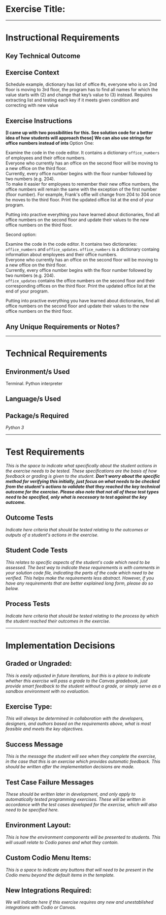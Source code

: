 # Exercise Title:
---
# Instructional Requirements
## Key Technical Outcome

## Exercise Context
Schedule example, dictionary has list of office #s, everyone who is on 2nd floor is moving to 3rd floor, the program has to find all names for which the value starts with (2) and change that key’s value to (3) instead. Requires extracting list and testing each key if it meets given condition and correcting with new value

## Exercise Instructions

<b>[I came up with two possibilities for this. See solution code for a better idea of how students will approach these]</b>
<b> We can also use strings for office numbers instead of ints </b>
Option One:

Examine the code in the code editor. It contains a dictionary <code>office_numbers</code> of employees and their office numbers.<br>
Everyone who currently has an office on the second floor will be moving to a new office on the third floor. </br>
Currently, every office number begins with the floor number followed by two numbers (e.g. 204). <br>
To make it easier for employees to remember their new office numbers, the office numbers will remain the same with the exception of the first number (floor number). For example, Frank's offie will change from 204 to 304 once he moves to the third floor. Print the updated office list at the end of your program.

Putting into practive everything you have learned about dictionaries,  find all office numbers on the second floor and update their values to the new office numbers on the third floor.

Second option:

Examine the code in the code editor. It contains two dictionaries: <code>office_numbers</code> and <code>office_updates</code>.
<code>office_numbers</code> is a dictionary containg information about employees and their office numbers.<br>
Everyone who currently has an office on the second floor will be moving to a new office on the third floor. </br>
Currently, every office number begins with the floor number followed by two numbers (e.g. 204). <br>
<code>office_updates</code> contains the office numbers on the second floor and their corresponding offices on the third floor. Print the updated office list at the end of your program.

Putting into practive everything you have learned about dictionaries, find all office numbers on the second floor and update their values to the new office numbers on the third floor.

## Any Unique Requirements or Notes?

---
# Technical Requirements
<em><strong></strong></em>

## Environment/s Used
Terminal. Python interpreter

## Language/s Used
<em></em>

## Package/s Required
<em>Python 3</em>

---
# Test Requirements
<em>This is the space to indicate what specifically about the student actions in the exercise needs to be tested. These specifications are the basis of how feedback or grading is given to the student. <strong>Don't worry about the specific method for verifying this initially, just focus on what needs to be checked from the student's actions to validate that they reached the key technical outcome for the exercise. Please also note that not all of these test types need to be specified, only what is necessary to test against the key outcome.</strong></em>

## Outcome Tests
<em>Indicate here criteria that should be tested relating to the outcomes or outputs of a student's actions in the exercise.</em>

## Student Code Tests
<em>This relates to specific aspects of the student's code which need to be assessed. The best way to indicate these requirements is with comments in your solution code file, indicating the parts of the code which need to be verified. This helps make the requirements less abstract. However, if you have any requirements that are better explained long form, please do so below.</em>

## Process Tests
<em>Indicate here criteria that should be tested relating to the process by which the student reached their outcomes in the exercise.</em>

---
#  Implementation Decisions

## Graded or Ungraded:
<em>This is easily adjusted in future iterations, but this is a place to indicate whether this exercise will pass a grade to the Canvas gradebook, just provide smart feedback to the student without a grade, or simply serve as a sandbox environment with no evaluation.</em>

## Exercise Type:
<em>This will always be determined in collaboration with the developers, designers, and authors based on the requirements above, what is most feasible and meets the key objectives.</em>

## Success Message
<em>This is the message the student will see when they complete the exercise, in the case that this is an exercise which provides automatic feedback. This should be written after the implementation decisions are made.</em>

## Test Case Failure Messages
<em>These should be written later in development, and only apply to automatically tested programming exercises. These will be written in accordance with the test cases developed for the exercise, which will also need to be specified here.</em>

## Environment Layout:
<em>This is how the environment components will be presented to students. This will usuall relate to Codio panes and what they contain.</em>

## Custom Codio Menu Items:
<em>This is a space to indicate any buttons that will need to be present in the Codio menu beyond the default items in the template.</em>

## New Integrations Required:
<em>We will indicate here if this exercise requires any new and unestablished integrations with Codio or Canvas.</em>
